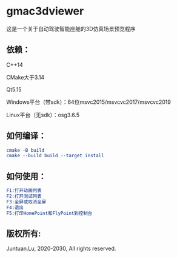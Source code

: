 # gmac3dviewer

这是一个关于自动驾驶智能座舱的3D仿真场景预览程序

## 依赖：

C++14

CMake大于3.14

Qt5.15

Windows平台（带sdk）：64位msvc2015/msvcvc2017/msvcvc2019

Linux平台（无sdk）：osg3.6.5

## 如何编译：

```cmake
cmake -B build
cmake --build build --target install
```

## 如何使用：

```cmake
F1:打开动画列表
F2:打开测试列表
F3:全屏或取消全屏
F4:退出
F5:打印HomePoint和FlyPoint到控制台
```

## 版权所有:

Juntuan.Lu, 2020-2030, All rights reserved.
